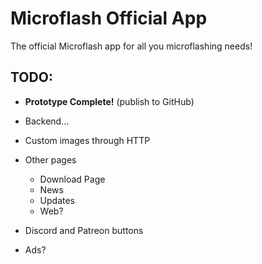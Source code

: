 # Microflash Official App

The official Microflash app for all you microflashing needs!

## TODO:

* **Prototype Complete!** (publish to GitHub)


* Backend...
* Custom images through HTTP  
* Other pages
  * Download Page
  * News
  * Updates  
  * Web?
* Discord and Patreon buttons
* Ads?
